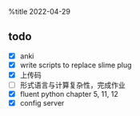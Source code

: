 %title 2022-04-29

## todo

- [x] anki
- [x] write scripts to replace slime plug
- [x] 上传码
- [ ] 形式语言与计算复杂性，完成作业
- [x] fluent python chapter 5, 11, 12
- [x] config server

